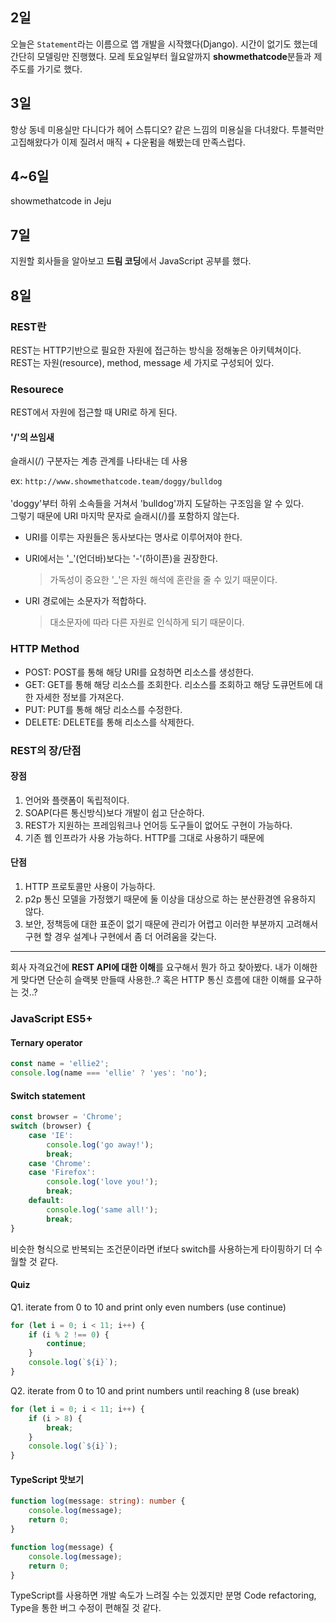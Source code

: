 ## 2일
오늘은 `Statement`라는 이름으로 앱 개발을 시작했다(Django). 시간이 없기도 했는데 간단히 모델링만 진행했다. 모레 토요일부터 월요알까지 <b>showmethatcode</b>분들과 제주도를 가기로 했다.

## 3일
항상 동네 미용실만 다니다가 헤어 스튜디오? 같은 느낌의 미용실을 다녀왔다. 투블럭만 고집해왔다가 이제 질려서 매직 + 다운펌을 해봤는데 만족스럽다.

## 4~6일
showmethatcode in Jeju

## 7일
지원할 회사들을 알아보고 <b>드림 코딩</b>에서 JavaScript 공부를 했다.

## 8일

### REST란
REST는 HTTP기반으로 필요한 자원에 접근하는 방식을 정해놓은 아키텍쳐이다.<br>
REST는 자원(resource), method, message 세 가지로 구성되어 있다.

### Resourece
REST에서 자원에 접근할 때 URI로 하게 된다.

#### '/'의 쓰임새
슬래시(/) 구분자는 계층 관계를 나타내는 데 사용

ex: `http://www.showmethatcode.team/doggy/bulldog`<br><br>
'doggy'부터 하위 소속들을 거쳐서 'bulldog'까지 도달하는 구조임을 알 수 있다.<br> 
그렇기 때문에 URI 마지막 문자로 슬래시(/)를 포함하지 않는다.

- URI를 이루는 자원들은 동사보다는 명사로 이루어져야 한다.

- URI에서는 '_'(언더바)보다는 '-'(하이픈)을 권장한다.
    > 가독성이 중요한 '_'은 자원 해석에 혼란을 줄 수 있기 때문이다.

- URI 경로에는 소문자가 적합하다.
    > 대소문자에 따라 다른 자원로 인식하게 되기 때문이다.

### HTTP Method
- POST: POST를 통해 해당 URI를 요청하면 리소스를 생성한다.
- GET: GET를 통해 해당 리소스를 조회한다. 리소스를 조회하고 해당 도큐먼트에 대한 자세한 정보를 가져온다.
- PUT: PUT를 통해 해당 리소스를 수정한다.
- DELETE: DELETE를 통해 리소스를 삭제한다.

### REST의 장/단점

#### 장점
1. 언어와 플랫폼이 독립적이다.
2. SOAP(다른 통신방식)보다 개발이 쉽고 단순하다.
3. REST가 지원하는 프레임워크나 언어등 도구들이 없어도 구현이 가능하다.
4. 기존 웹 인프라가 사용 가능하다. HTTP를 그대로 사용하기 때문에

#### 단점
1. HTTP 프로토콜만 사용이 가능하다.
2. p2p 통신 모델을 가정했기 때문에 둘 이상을 대상으로 하는 분산환경엔 유용하지 않다.
3. 보안, 정책등에 대한 표준이 없기 때문에 관리가 어렵고 이러한 부분까지 고려해서 구현 할 경우 설계나 구현에서 좀 더 어려움을 갖는다.

- - -

회사 자격요건에 <b>REST API에 대한 이해</b>를 요구해서 뭔가 하고 찾아봤다. 내가 이해한게 맞다면 단순히 슬랙봇 만들때 사용한..? 혹은 HTTP 통신 흐름에 대한 이해를 요구하는 것..?

### JavaScript ES5+

#### Ternary operator 

```js
const name = 'ellie2';
console.log(name === 'ellie' ? 'yes': 'no');
```

#### Switch statement

```js
const browser = 'Chrome';
switch (browser) {
    case 'IE':
        console.log('go away!');
        break;
    case 'Chrome':
    case 'Firefox':
        console.log('love you!');
        break;
    default:
        console.log('same all!');
        break;
}
```
비슷한 형식으로 반복되는 조건문이라면 if보다 switch를 사용하는게 타이핑하기 더 수월할 것 같다.

#### Quiz
Q1. iterate from 0 to 10 and print only even numbers (use continue)

```js
for (let i = 0; i < 11; i++) {
    if (i % 2 !== 0) {
        continue;
    }
    console.log(`${i}`);
}
```

Q2. iterate from 0 to 10 and print numbers until reaching 8 (use break)

```js
for (let i = 0; i < 11; i++) {
    if (i > 8) {
        break;
    }
    console.log(`${i}`);
}
```

#### TypeScript 맛보기

```ts
function log(message: string): number {
    console.log(message);
    return 0;
}
```

```js
function log(message) {
    console.log(message);
    return 0;
}
```

TypeScript를 사용하면 개발 속도가 느려질 수는 있겠지만 분명 Code refactoring, Type을 통한 버그 수정이 편해질 것 같다.